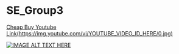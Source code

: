 # SE_Group3

[Cheap Buy Youtube Link(https://img.youtube.com/vi/YOUTUBE_VIDEO_ID_HERE/0.jpg)](https://www.youtube.com/watch?v=ngtdJKm3cjU)

[![IMAGE ALT TEXT HERE](https://img.youtube.com/vi/YOUTUBE_VIDEO_ID_HERE/0.jpg)](https://www.youtube.com/watch?v=ngtdJKm3cjU)

